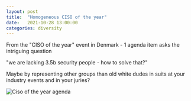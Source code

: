 ```yaml
---
layout: post
title:  "Homogeneous CISO of the year"
date:   2021-10-28 13:00:00
categories: diversity
---
```



From the "CISO of the year" event in Denmark - 1 agenda item asks the intriguing question 

  "we are lacking 3.5b security people - how to solve that?" 
  
Maybe by representing other groups than old white dudes in suits at your industry events and in your juries?

![Ciso of the year agenda](/assets/images/ciso-of-the-year.jpg)
